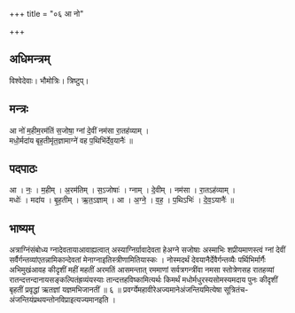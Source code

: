 +++
title = "०६ आ नो"

+++
## अधिमन्त्रम्
विश्वेदेवाः। भौमोत्रिः। त्रिष्टुप्।

## मन्त्रः
आ नो॑ म॒हीम॒रम॑तिं स॒जोषा॒ ग्नां दे॒वीं नम॑सा रा॒तह॑व्याम् ।  
मधो॒र्मदा॑य बृह॒तीमृ॑त॒ज्ञामाग्ने॑ वह प॒थिभि॑र्देव॒यानैः॑ ॥

## पदपाठः
आ । नः॒ । म॒हीम् । अ॒रम॑तिम् । स॒ऽजोषाः॑ । ग्नाम् । दे॒वीम् । नम॑सा । रा॒तऽह॑व्याम् ।  
मधोः॑ । मदा॑य । बृ॒ह॒तीम् । ऋ॒त॒ऽज्ञाम् । आ । अ॒ग्ने॒ । व॒ह॒ । प॒थिऽभिः॑ । दे॒व॒ऽयानैः॑ ॥

## भाष्यम्
अत्राग्निंसंबोध्य ग्नादेवतायाआवाह्यत्वात् अस्याग्निर्ग्रावादेवता हेअग्ने सजोषाः अस्माभिः शप्रीयमाणस्त्वं ग्नां देवीं सर्वैर्गन्तव्यांएतन्नामिकान्देवतां मेनाग्नाइतिस्त्रीणामितियास्कः । नोस्मदर्थं देवयानैर्देवैर्गन्तव्यैः पर्थिभिर्मार्गैः अभिमुखंआवह कीदृशीं महीं महतीं अरमतिं आसमन्तात् रममाणां सर्वत्रगन्त्रींवा नमसा स्तोत्रेणसह रातहव्यां रातन्दत्तन्दानायसङ्कल्पितंह्रव्यंयस्याः तान्दत्तहविष्कामित्यर्थः किमर्थं मधोर्मधुरस्यसोमस्यमदाय पुनः कीदृशीं बृहतीं प्रवृद्धां ऋतज्ञां यज्ञमभिजानतीं ॥ ६ ॥ प्रवर्ग्येमहावीरेअज्यमानेअंजन्तियमित्येषा सूत्रितंच-अंजन्तियंप्रथयन्तोनविप्राइत्यज्यमानइति ।